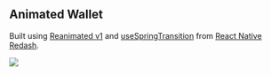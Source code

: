 ## Animated Wallet

Built using [Reanimated v1](https://docs.swmansion.com/react-native-reanimated/docs/) and [useSpringTransition](https://wcandillon.github.io/react-native-redash/transitions#usespringtransition) from [React Native Redash](https://wcandillon.github.io/react-native-redash/).

![](https://media.giphy.com/media/hTrp7NQWYuGDbxwaVV/giphy.gif)
